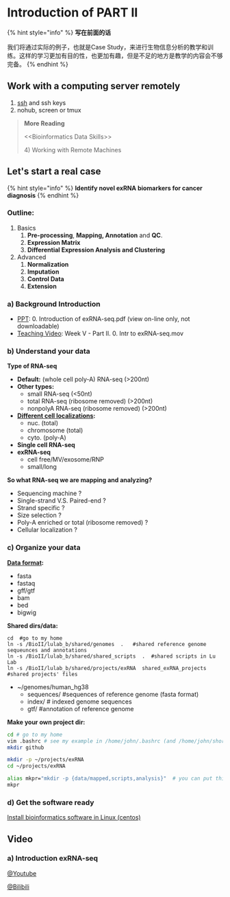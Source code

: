 # Introduction of PART II

{% hint style="info" %}
**写在前面的话**

我们将通过实际的例子，也就是Case Study，来进行生物信息分析的教学和训练。这样的学习更加有目的性，也更加有趣，但是不足的地方是教学的内容会不够完备。
{% endhint %}

## Work with a computing server remotely  <a id="1"></a>

1. [ssh](../part-i.advanced-skills/2.linux.md#4-setup-ssh-key) and ssh keys
2. nohub, screen or tmux

> **More Reading**
>
> &lt;&lt;Bioinformatics Data Skills&gt;&gt;
>
> 4\) Working with Remote Machines

## Let's start a real case

{% hint style="info" %}
**Identify novel exRNA biomarkers for cancer diagnosis**
{% endhint %}

### Outline:

1. Basics
   1. **Pre-processing**, **Mapping, Annotation** and **QC**. 
   2. **Expression Matrix**
   3. **Differential Expression Analysis and Clustering**
2. Advanced
   1. **Normalization**
   2. **Imputation**
   3. **Control Data**
   4. **Extension**

### a\) Background Introduction

* [PPT](../getting-startted.md#learning-materials):  0. Introduction of exRNA-seq.pdf \(view on-line only, not downloadable\)
* [Teaching Video](../getting-startted.md#learning-materials): Week V - Part II. 0. Intr to exRNA-seq.mov

### b\) Understand your data

**Type of RNA-seq**

* **Default:** \(whole cell poly-A\) RNA-seq  \(&gt;200nt\)
* **Other types:**
  * small RNA-seq  \(&lt;50nt\)
  * total RNA-seq \(ribosome removed\) \(&gt;200nt\)
  * nonpolyA RNA-seq \(ribosome removed\) \(&gt;200nt\)
* [**Different cell localizations**](../appendix/appendix-ii.public-data.md#local)**:**
  * nuc. \(total\) 
  * chromosome \(total\) 
  * cyto. \(poly-A\) 
* **Single cell RNA-seq**
* **exRNA-seq**
  * cell free/MV/exosome/RNP
  * small/long

**So what RNA-seq we are mapping and analyzing?**

* Sequencing machine ?
* Single-strand V.S. Paired-end ?
* Strand specific ?
* Size selection ?
* Poly-A enriched or total \(ribosome removed\) ?
* Cellular localization ?

### c\) Organize your data

[**Data format**](https://genome.ucsc.edu/FAQ/FAQformat.html)**:**

* fasta
* fastaq
* gff/gtf
* bam
* bed
* bigwig

**Shared dirs/data:**

```text
cd  #go to my home
ln -s /BioII/lulab_b/shared/genomes  .   #shared reference genome sequeunces and annotations
ln -s /BioII/lulab_b/shared/shared_scripts  .  #shared scripts in Lu Lab
ln -s /BioII/lulab_b/shared/projects/exRNA  shared_exRNA_projects   #shared projects' files
```

* ~/genomes/human\_hg38
  * sequences/ \#sequences of reference genome \(fasta format\)
  * index/ \# indexed genome sequences
  * gtf/   \#annotation of reference genome 

**Make your own project dir:**

```bash
cd # go to my home
vim .bashrc # see my example in /home/john/.bashrc (and /home/john/shortcuts)
mkdir github

mkdir -p ~/projects/exRNA
cd ~/projects/exRNA

alias mkpr="mkdir -p {data/mapped,scripts,analysis}"  # you can put this in your ~/.bashrc
mkpr
```

### d\) Get the software ready

[Install bioinformatics software in Linux \(centos\)](https://github.com/lulab/training/wiki/cnode)

## Video

### a\) Introduction exRNA-seq

[@Youtube](https://youtu.be/ovSVpqcDB8o)

[@Bilibili](https://player.bilibili.com/player.html?aid=30591172&cid=53394108&page=1)

